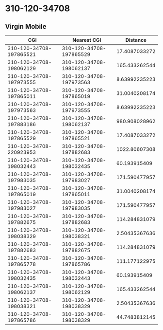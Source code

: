 # 310-120-34708
## Virgin Mobile


| CGI | Nearest CGI | Distance |
|-----|-------------|----------|
| 310-120-34708-197865521 | 310-120-34708-197865529 | 17.4087033272 |
| 310-120-34708-198062129 | 310-120-34708-198062137 | 165.433262544 |
| 310-120-34708-197973555 | 310-120-34708-197973563 | 8.63992235223 |
| 310-120-34708-197865011 | 310-120-34708-197865019 | 31.0040208174 |
| 310-120-34708-197973563 | 310-120-34708-197973555 | 8.63992235223 |
| 310-120-34708-197883186 | 310-120-34708-198062137 | 980.908028962 |
| 310-120-34708-197865529 | 310-120-34708-197865521 | 17.4087033272 |
| 310-120-34708-220923953 | 310-120-34708-197882683 | 1022.80607308 |
| 310-120-34708-198032443 | 310-120-34708-198032435 | 60.193915409 |
| 310-120-34708-197983035 | 310-120-34708-197983027 | 171.590477957 |
| 310-120-34708-197865019 | 310-120-34708-197865011 | 31.0040208174 |
| 310-120-34708-197983027 | 310-120-34708-197983035 | 171.590477957 |
| 310-120-34708-197882675 | 310-120-34708-197882683 | 114.284831079 |
| 310-120-34708-198038329 | 310-120-34708-198038321 | 2.50435367636 |
| 310-120-34708-197882683 | 310-120-34708-197882675 | 114.284831079 |
| 310-120-34708-197865778 | 310-120-34708-197865786 | 111.177122975 |
| 310-120-34708-198032435 | 310-120-34708-198032443 | 60.193915409 |
| 310-120-34708-198062137 | 310-120-34708-198062129 | 165.433262544 |
| 310-120-34708-198038321 | 310-120-34708-198038329 | 2.50435367636 |
| 310-120-34708-197865786 | 310-120-34708-198038329 | 44.7483812145 |
